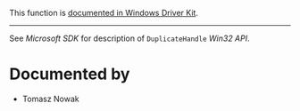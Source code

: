This function is [documented in Windows Driver Kit](https://learn.microsoft.com/en-us/windows-hardware/drivers/ddi/ntifs/nf-ntifs-zwduplicateobject).

---

See *Microsoft SDK* for description of `DuplicateHandle` *Win32 API*.

# Documented by

* Tomasz Nowak
